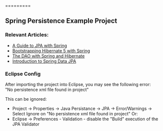 =========

## Spring Persistence Example Project


### Relevant Articles: 
- [A Guide to JPA with Spring](https://www.baeldung.com/the-persistence-layer-with-spring-and-jpa)
- [Bootstrapping Hibernate 5 with Spring](http://www.baeldung.com/hibernate-5-spring)
- [The DAO with Spring and Hibernate](http://www.baeldung.com/persistence-layer-with-spring-and-hibernate)
- [Introduction to Spring Data JPA](https://www.baeldung.com/the-persistence-layer-with-spring-data-jpa)




### Eclipse Config 
After importing the project into Eclipse, you may see the following error:  
"No persistence xml file found in project"

This can be ignored: 
- Project -> Properties -> Java Persistance -> JPA -> Error/Warnings -> Select Ignore on "No persistence xml file found in project"
Or: 
- Eclipse -> Preferences - Validation - disable the "Build" execution of the JPA Validator 

